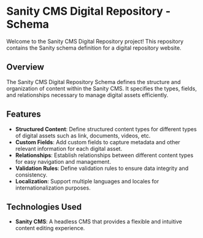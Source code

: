 # Sanity CMS Digital Repository - Schema

Welcome to the Sanity CMS Digital Repository project! This repository contains the Sanity schema definition for a digital repository website.

## Overview

The Sanity CMS Digital Repository Schema defines the structure and organization of content within the Sanity CMS. It specifies the types, fields, and relationships necessary to manage digital assets efficiently.

## Features

- **Structured Content**: Define structured content types for different types of digital assets such as link, documents, videos, etc.
- **Custom Fields**: Add custom fields to capture metadata and other relevant information for each digital asset.
- **Relationships**: Establish relationships between different content types for easy navigation and management.
- **Validation Rules**: Define validation rules to ensure data integrity and consistency.
- **Localization**: Support multiple languages and locales for internationalization purposes.

## Technologies Used

- **Sanity CMS**: A headless CMS that provides a flexible and intuitive content editing experience.

